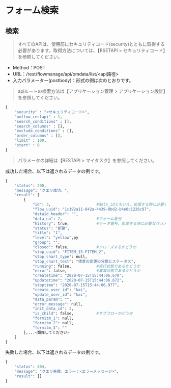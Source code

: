 # フォーム検索

## 検索

> すべてのAPIは、使用前にセキュリティコード(security)とともに取得する必要があります。取得方法については、【RSETAPI > セキュリティコード】を参照してください。

* Method：POST
* URL：/rest/flowmanage/api/omdata/list/\<api路徑>
* 入力パラメーター(postbody)：形式の例は次のとおりです。

> apiルートの検索方法は【アプリケーション管理 > アプリケーション設計】を参照してください。

```python
{
	"security" : "<セキュリティコード>",
	"omflow_restapi" : 1,
	"search_conditions" : [],
	"search_columns" : [],
	"exclude_conditions" : [],
	"order_columns" : [],
	"limit" : 100,
	"start" : 0
}
```

> パラメータの詳細は【RESTAPI > マイタスク】を参照してください。

成功した場合、以下は返されるデータの例です。

```python
{
    "status": 200,
    "message": "クエリ成功。",
    "result": [
        {
            "id": 3,                    #data_idともいえ，処理する時に必要なパラメーター
            "flow_uuid": "1c192a11-842a-4439-8bd2-b4e0c1226c97",
            "dataid_header": "",
            "data_no": 2,               #フォーム番号
            "history": true,            #データ番号、処理する時に必要なパラメーター
            "status": "新建",
            "title": "1",
            "level": "yellow",py
            "group": "",
            "closed": false,            #クローズするかどうか
            "stop_uuid": "FITEM_15-FITEM_2",
            "stop_chart_type": null,
            "stop_chart_text": "標準の変更の分類とステータス",
            "running": false,           #実行状態であるかどうか
            "error": false,             #異常狀態であるかどうか
            "createtime": "2020-07-15T15:44:06.670",
            "updatetime": "2020-07-15T15:44:06.672",
            "stoptime": "2020-07-15T15:44:06.977",
            "create_user_id": "kai",
            "update_user_id": "kai",
            "data_param": "",
            "error_message": null,
            "init_data_id": 3,
            "is_child": false,          #サブフローかどうか
            "formitm_1": null,
            "formitm_2": null,
            "formitm_3": ""
        },...<類推してください>
    ]
}
```

失敗した場合、以下は返されるデータの例です。

```python
{
    "status": 404,
    "message": "クエリ失敗，エラー：<エラーメッセージ>",
    "result": []
}
```
